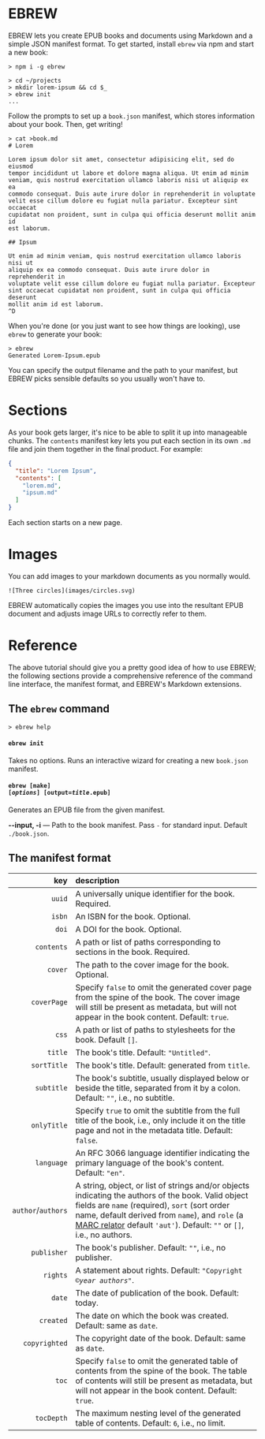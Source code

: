 # EBREW

EBREW lets you create EPUB books and documents using Markdown and a simple JSON manifest format. To get started, install `ebrew` via npm and start a new book:

    > npm i -g ebrew

    > cd ~/projects
    > mkdir lorem-ipsum && cd $_
    > ebrew init
    ...

Follow the prompts to set up a `book.json` manifest, which stores information about your book. Then, get writing!

    > cat >book.md
    # Lorem

    Lorem ipsum dolor sit amet, consectetur adipisicing elit, sed do eiusmod
    tempor incididunt ut labore et dolore magna aliqua. Ut enim ad minim
    veniam, quis nostrud exercitation ullamco laboris nisi ut aliquip ex ea
    commodo consequat. Duis aute irure dolor in reprehenderit in voluptate
    velit esse cillum dolore eu fugiat nulla pariatur. Excepteur sint occaecat
    cupidatat non proident, sunt in culpa qui officia deserunt mollit anim id
    est laborum.

    ## Ipsum

    Ut enim ad minim veniam, quis nostrud exercitation ullamco laboris nisi ut
    aliquip ex ea commodo consequat. Duis aute irure dolor in reprehenderit in
    voluptate velit esse cillum dolore eu fugiat nulla pariatur. Excepteur
    sint occaecat cupidatat non proident, sunt in culpa qui officia deserunt
    mollit anim id est laborum.
    ^D

When you're done (or you just want to see how things are looking), use `ebrew` to generate your book:

    > ebrew
    Generated Lorem-Ipsum.epub

You can specify the output filename and the path to your manifest, but EBREW picks sensible defaults so you usually won't have to.

# Sections

As your book gets larger, it's nice to be able to split it up into manageable chunks. The `contents` manifest key lets you put each section in its own `.md` file and join them together in the final product. For example:

```json
{
  "title": "Lorem Ipsum",
  "contents": [
    "lorem.md",
    "ipsum.md"
  ]
}
```

Each section starts on a new page.

# Images

You can add images to your markdown documents as you normally would.

    ![Three circles](images/circles.svg)

EBREW automatically copies the images you use into the resultant EPUB document and adjusts image URLs to correctly refer to them.

# Reference

The above tutorial should give you a pretty good idea of how to use EBREW; the following sections provide a comprehensive reference of the command line interface, the manifest format, and EBREW's Markdown extensions.

## The `ebrew` command

    > ebrew help

#### `ebrew init`
Takes no options. Runs an interactive wizard for creating a new `book.json` manifest.

#### <code>ebrew [make\] [<em>options</em>\] [output=<em>title</em>.epub]</code>
Generates an EPUB file from the given manifest.

**--input, -i** — Path to the book manifest. Pass `-` for standard input. Default `./book.json`.

## The manifest format

| key | description |
|----:|:------------|
| `uuid` | A universally unique identifier for the book. Required. |
| `isbn` | An ISBN for the book. Optional. |
| `doi` | A DOI for the book. Optional. |
| `contents` | A path or list of paths corresponding to sections in the book. Required. |
| `cover` | The path to the cover image for the book. Optional. |
| `coverPage` | Specify `false` to omit the generated cover page from the spine of the book. The cover image will still be present as metadata, but will not appear in the book content. Default: `true`. |
| `css` | A path or list of paths to stylesheets for the book. Default `[]`. |
| `title` | The book's title. Default: `"Untitled"`. |
| `sortTitle` | The book's title. Default: generated from `title`. |
| `subtitle` | The book's subtitle, usually displayed below or beside the title, separated from it by a colon. Default: `""`, i.e., no subtitle. |
| `onlyTitle` | Specify `true` to omit the subtitle from the full title of the book, i.e., only include it on the title page and not in the metadata title. Default: `false`. |
| `language` | An RFC 3066 language identifier indicating the primary language of the book's content. Default: `"en"`. |
| `author`/`authors` | A string, object, or list of strings and/or objects indicating the authors of the book. Valid object fields are `name` (required), `sort` (sort order name, default derived from `name`), and `role` (a [MARC relator](http://www.loc.gov/marc/relators/relacode.html) default `'aut'`). Default: `""` or `[]`, i.e., no authors. |
| `publisher` | The book's publisher. Default: `""`, i.e., no publisher. |
| `rights` | A statement about rights. Default: <code>"Copyright ©<em>year</em> <em>authors</em>"</code>. |
| `date` | The date of publication of the book. Default: today. |
| `created` | The date on which the book was created. Default: same as `date`. |
| `copyrighted` | The copyright date of the book. Default: same as `date`. |
| `toc` | Specify `false` to omit the generated table of contents from the spine of the book. The table of contents will still be present as metadata, but will not appear in the book content. Default: `true`. |
| `tocDepth` | The maximum nesting level of the generated table of contents. Default: `6`, i.e., no limit. |
